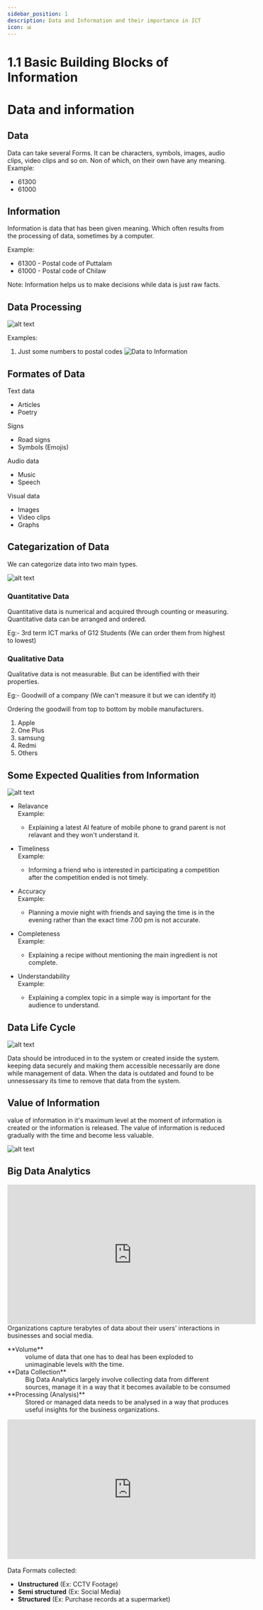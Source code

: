 ```yaml
---
sidebar_position: 1
description: Data and Information and their importance in ICT
icon: 📊
---
```


# 1.1 Basic Building Blocks of Information

# Data and information

## Data

Data can take several Forms. It can be characters, symbols, images, audio clips,
video clips and so on. Non of which, on their own have any meaning.  
Example:

- 61300
- 61000

## Information

Information is data that has been given meaning. Which often results from the processing of data, sometimes by a computer.

Example:

- 61300 - Postal code of Puttalam
- 61000 - Postal code of Chilaw

Note: Information helps us to make decisions while data is just raw facts.

## Data Processing

![alt text](./img/01%20data-process-flow.png)

Examples:

1. Just some numbers to postal codes
   ![Data to Information](./img/02%20data-to-information-example-1.png)

## Formates of Data

Text data

- Articles
- Poetry

Signs

- Road signs
- Symbols (Emojis)

Audio data

- Music
- Speech

Visual data

- Images
- Video clips
- Graphs

## Categarization of Data

We can categorize data into two main types.

![alt text](./img/03%20data-categorization.png)

### Quantitative Data

Quantitative data is numerical and acquired through counting or measuring. Quantitative data can be arranged and ordered.

Eg:- 3rd term ICT marks of G12 Students (We can order them from highest to lowest)

### Qualitative Data

Qualitative data is not measurable. But can be identified with their properties.

Eg:- Goodwill of a company (We can't measure it but we can identify it)

Ordering the goodwill from top to bottom by mobile manufacturers.

1. Apple
2. One Plus
3. samsung
4. Redmi
5. Others

## Some Expected Qualities from Information

![alt text](./img/04%20qualities%20of%20information.png)

- Relavance  
  Example:

  - Explaining a latest AI feature of mobile phone to grand parent is not relavant and they won't understand it.

- Timeliness  
  Example:
  - Informing a friend who is interested in participating a competition after the competition ended is not timely.
- Accuracy  
  Example:

  - Planning a movie night with friends and saying the time is in the evening rather than the exact time 7.00 pm is not accurate.

- Completeness  
  Example:

  - Explaining a recipe without mentioning the main ingredient is not complete.

- Understandability  
  Example:
  - Explaining a complex topic in a simple way is important for the audience to understand.

## Data Life Cycle

![alt text](./img/05%20data-life-cycle.png)

Data should be introduced in to the system or created inside the system.
keeping data securely and making them accessible necessarily are done while management of data. When the data is outdated and found to be unnessessary its time to remove that data from the system.

## Value of Information

value of information in it's maximum level at the moment of information is created or the information is released. The value of information is reduced gradually with the time and become less valuable.

![alt text](./img/06%20value-of-information.png)

## Big Data Analytics

<iframe width="560" height="315" src="https://www.youtube.com/embed/bAyrObl7TYE?si=rGuYCY6m9g_PebUy" title="YouTube video player" frameborder="0" allow="accelerometer; autoplay; clipboard-write; encrypted-media; gyroscope; picture-in-picture; web-share" referrerpolicy="strict-origin-when-cross-origin" allowfullscreen></iframe>
Organizations capture terabytes of
data about their users’ interactions in businesses and social media.

<dl>
  <dt>**Volume**</dt>
  <dd>volume of data
that one has to deal has been exploded to unimaginable levels with the time.</dd>
  <dt>**Data Collection**</dt>
  <dd>Big Data Analytics largely involve
collecting data from different sources, manage it in a way that it becomes available to be consumed</dd>
<dt>**Processing (Analysis)**</dt>
  <dd>Stored or managed data needs to be analysed in a way that produces useful insights for the business organizations.</dd>
</dl>

<iframe width="560" height="315" src="https://www.youtube.com/embed/ji18sDbWI_k?si=ZzUC4_5y_zqG8jrZ" title="YouTube video player" frameborder="0" allow="accelerometer; autoplay; clipboard-write; encrypted-media; gyroscope; picture-in-picture; web-share" referrerpolicy="strict-origin-when-cross-origin" allowfullscreen></iframe>
<br/>
<br/>
Data Formats collected:

- **Unstructured** (Ex: CCTV Footage)
- **Semi structured** (Ex: Social Media)
- **Structured** (Ex: Purchase records at a supermarket)
